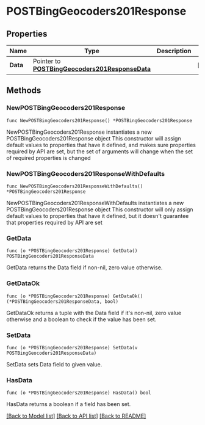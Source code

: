# POSTBingGeocoders201Response

## Properties

Name | Type | Description | Notes
------------ | ------------- | ------------- | -------------
**Data** | Pointer to [**POSTBingGeocoders201ResponseData**](POSTBingGeocoders201ResponseData.md) |  | [optional] 

## Methods

### NewPOSTBingGeocoders201Response

`func NewPOSTBingGeocoders201Response() *POSTBingGeocoders201Response`

NewPOSTBingGeocoders201Response instantiates a new POSTBingGeocoders201Response object
This constructor will assign default values to properties that have it defined,
and makes sure properties required by API are set, but the set of arguments
will change when the set of required properties is changed

### NewPOSTBingGeocoders201ResponseWithDefaults

`func NewPOSTBingGeocoders201ResponseWithDefaults() *POSTBingGeocoders201Response`

NewPOSTBingGeocoders201ResponseWithDefaults instantiates a new POSTBingGeocoders201Response object
This constructor will only assign default values to properties that have it defined,
but it doesn't guarantee that properties required by API are set

### GetData

`func (o *POSTBingGeocoders201Response) GetData() POSTBingGeocoders201ResponseData`

GetData returns the Data field if non-nil, zero value otherwise.

### GetDataOk

`func (o *POSTBingGeocoders201Response) GetDataOk() (*POSTBingGeocoders201ResponseData, bool)`

GetDataOk returns a tuple with the Data field if it's non-nil, zero value otherwise
and a boolean to check if the value has been set.

### SetData

`func (o *POSTBingGeocoders201Response) SetData(v POSTBingGeocoders201ResponseData)`

SetData sets Data field to given value.

### HasData

`func (o *POSTBingGeocoders201Response) HasData() bool`

HasData returns a boolean if a field has been set.


[[Back to Model list]](../README.md#documentation-for-models) [[Back to API list]](../README.md#documentation-for-api-endpoints) [[Back to README]](../README.md)


